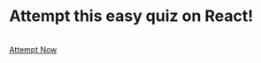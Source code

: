 <h1 style="font-weight: bold;">Attempt this easy quiz on React!</h1>
<br>
 <a href="https://663e1f1b7fa6aa150e49361c--chimerical-souffle-1ca21e.netlify.app/" target="_main">Attempt Now </a>


 
 
